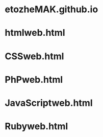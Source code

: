 # etozheMAK.github.io
# htmlweb.html
# CSSweb.html 
# PhPweb.html 
# JavaScriptweb.html
# Rubyweb.html 
